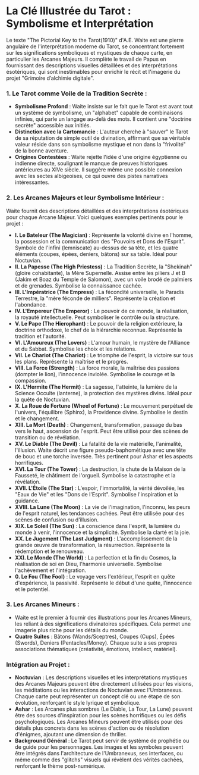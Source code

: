 # La Clé Illustrée du Tarot : Symbolisme et Interprétation

Le texte "The Pictorial Key to the Tarot(1910)" d'A.E. Waite est une pierre angulaire de l'interprétation moderne du Tarot, se concentrant fortement sur les significations symboliques et mystiques de chaque carte, en particulier les Arcanes Majeurs. Il complète le travail de Papus en fournissant des descriptions visuelles détaillées et des interprétations ésotériques, qui sont inestimables pour enrichir le récit et l'imagerie du projet "Grimoire d’alchimie digitale".

### 1. Le Tarot comme Voile de la Tradition Secrète :

*   **Symbolisme Profond** : Waite insiste sur le fait que le Tarot est avant tout un système de symbolisme, un "alphabet" capable de combinaisons infinies, qui parle un langage au-delà des mots. Il contient une "doctrine secrète" accessible aux initiés.
*   **Distinction avec la Cartomancie** : L'auteur cherche à "sauver" le Tarot de sa réputation de simple outil de divination, affirmant que sa véritable valeur réside dans son symbolisme mystique et non dans la "frivolité" de la bonne aventure.
*   **Origines Contestées** : Waite rejette l'idée d'une origine égyptienne ou indienne directe, soulignant le manque de preuves historiques antérieures au XIVe siècle. Il suggère même une possible connexion avec les sectes albigeoises, ce qui ouvre des pistes narratives intéressantes.

### 2. Les Arcanes Majeurs et leur Symbolisme Intérieur :

Waite fournit des descriptions détaillées et des interprétations ésotériques pour chaque Arcane Majeur. Voici quelques exemples pertinents pour le projet :

*   **I. Le Bateleur (The Magician)** : Représente la volonté divine en l'homme, la possession et la communication des "Pouvoirs et Dons de l'Esprit". Symbole de l'infini (lemniscate) au-dessus de sa tête, et les quatre éléments (coupes, épées, deniers, bâtons) sur sa table. Idéal pour Noctuvian.
*   **II. La Papesse (The High Priestess)** : La Tradition Secrète, la "Shekinah" (gloire cohabitante), la Mère Supernelle. Assise entre les piliers J et B (Jakim et Boaz du Temple de Salomon), avec un voile brodé de palmiers et de grenades. Symbolise la connaissance cachée.
*   **III. L'Impératrice (The Empress)** : La fécondité universelle, le Paradis Terrestre, la "mère féconde de milliers". Représente la création et l'abondance.
*   **IV. L'Empereur (The Emperor)** : Le pouvoir de ce monde, la réalisation, la royauté intellectuelle. Peut symboliser le contrôle ou la structure.
*   **V. Le Pape (The Hierophant)** : Le pouvoir de la religion extérieure, la doctrine orthodoxe, le chef de la hiérarchie reconnue. Représente la tradition et l'autorité.
*   **VI. L'Amoureux (The Lovers)** : L'amour humain, le mystère de l'Alliance et du Sabbat. Symbolise les choix et les relations.
*   **VII. Le Chariot (The Chariot)** : Le triomphe de l'esprit, la victoire sur tous les plans. Représente la maîtrise et le progrès.
*   **VIII. La Force (Strength)** : La force morale, la maîtrise des passions (dompter le lion), l'innocence inviolée. Symbolise le courage et la compassion.
*   **IX. L'Hermite (The Hermit)** : La sagesse, l'atteinte, la lumière de la Science Occulte (lanterne), la protection des mystères divins. Idéal pour la quête de Noctuvian.
*   **X. La Roue de Fortune (Wheel of Fortune)** : Le mouvement perpétuel de l'univers, l'équilibre (Sphinx), la Providence divine. Symbolise le destin et le changement.
*   **XIII. La Mort (Death)** : Changement, transformation, passage du bas vers le haut, ascension de l'esprit. Peut être utilisé pour des scènes de transition ou de révélation.
*   **XV. Le Diable (The Devil)** : La fatalité de la vie matérielle, l'animalité, l'illusion. Waite décrit une figure pseudo-baphométique avec une tête de bouc et une torche inversée. Très pertinent pour Ashar et les aspects horrifiques.
*   **XVI. La Tour (The Tower)** : La destruction, la chute de la Maison de la Fausseté, le châtiment de l'orgueil. Symbolise la catastrophe et la révélation.
*   **XVII. L'Étoile (The Star)** : L'espoir, l'immortalité, la vérité dévoilée, les "Eaux de Vie" et les "Dons de l'Esprit". Symbolise l'inspiration et la guidance.
*   **XVIII. La Lune (The Moon)** : La vie de l'imagination, l'inconnu, les peurs de l'esprit naturel, les tendances cachées. Peut être utilisée pour des scènes de confusion ou d'illusion.
*   **XIX. Le Soleil (The Sun)** : La conscience dans l'esprit, la lumière du monde à venir, l'innocence et la simplicité. Symbolise la clarté et la joie.
*   **XX. Le Jugement (The Last Judgment)** : L'accomplissement de la grande œuvre de transformation, la résurrection. Représente la rédemption et le renouveau.
*   **XXI. Le Monde (The World)** : La perfection et la fin du Cosmos, la réalisation de soi en Dieu, l'harmonie universelle. Symbolise l'achèvement et l'intégration.
*   **0. Le Fou (The Fool)** : Le voyage vers l'extérieur, l'esprit en quête d'expérience, la passivité. Représente le début d'une quête, l'innocence et le potentiel.

### 3. Les Arcanes Mineurs :

*   Waite est le premier à fournir des illustrations pour les Arcanes Mineurs, les reliant à des significations divinatoires spécifiques. Cela permet une imagerie plus riche pour les détails du monde.
*   **Quatre Suites** : Bâtons (Wands/Sceptres), Coupes (Cups), Épées (Swords), Deniers (Pentacles/Money). Chaque suite a ses propres associations thématiques (créativité, émotions, intellect, matériel).

### Intégration au Projet :

*   **Noctuvian** : Les descriptions visuelles et les interprétations mystiques des Arcanes Majeurs peuvent être directement utilisées pour les visions, les méditations ou les interactions de Noctuvian avec l'Umbranexus. Chaque carte peut représenter un concept clé ou une étape de son évolution, renforçant le style lyrique et symbolique.
*   **Ashar** : Les Arcanes plus sombres (Le Diable, La Tour, La Lune) peuvent être des sources d'inspiration pour les scènes horrifiques ou les défis psychologiques. Les Arcanes Mineurs peuvent être utilisés pour des détails plus concrets dans les scènes d'action ou de résolution d'énigmes, ajoutant une dimension de thriller.
*   **Background Général** : Le Tarot peut servir de système de prophétie ou de guide pour les personnages. Les images et les symboles peuvent être intégrés dans l'architecture de l'Umbranexus, ses interfaces, ou même comme des "glitchs" visuels qui révèlent des vérités cachées, renforçant le thème post-numérique.